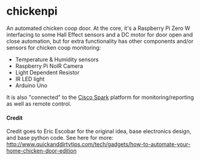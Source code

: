 # chickenpi

An automated chicken coop door.  At the core, it's a Raspberry Pi Zero W interfacing to some Hall Effect sensors and a DC motor for door open and close automation, but for extra functionality has other components and/or sensors for chicken coop monitoring:

- Temperature & Humidity sensors
- Raspberry Pi NoIR Camera
- Light Dependent Resistor
- IR LED light
- Arduino Uno

It is also "connected" to the [Cisco Spark](https://www.ciscospark.com/) platform for monitoring/reporting as well as remote control.


#### Credit
Credit goes to Eric Escobar for the original idea, base electronics design, and base python code.  See here for more: http://www.quickanddirtytips.com/tech/gadgets/how-to-automate-your-home-chicken-door-edition

